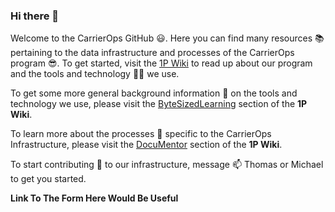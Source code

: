 ### Hi there 👋

Welcome to the CarrierOps GitHub 😃. Here you can find many resources 📚  pertaining to the data infrastructure and processes of the CarrierOps program 😎. To get started, visit the [1P Wiki](https://github.com/CarrierOps/1P-Wiki/tree/main) to read up about our program and the tools and technology 🧑‍💻 we use. 

To get some more general background information 📖 on the tools and technology we use, please visit the [ByteSizedLearning](https://github.com/CarrierOps/1P-Wiki/tree/main/ByteSizedLearning) section of the **1P Wiki**.

To learn more about the processes 📑 specific to the CarrierOps Infrastructure, please visit the [DocuMentor](https://github.com/CarrierOps/1P-Wiki/tree/main/DocuMentor) section of the **1P Wiki**.


To start contributing 👯 to our infrastructure, message 📫 Thomas or Michael to get you started.

**Link To The Form Here Would Be Useful**


<!--
**CarrierOps/CarrierOps** is a ✨ _special_ ✨ repository because its `README.md` (this file) appears on your GitHub profile.

Here are some ideas to get you started:

- 🔭 I’m currently working on ...
- 🌱 I’m currently learning ...
- 👯 I’m looking to collaborate on ...
- 🤔 I’m looking for help with ...
- 💬 Ask me about ...
- 📫 How to reach me: ...
- 😄 Pronouns: ...
- ⚡ Fun fact: ...
-->

